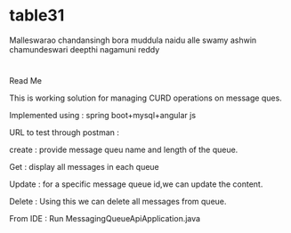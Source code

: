 # table31
Malleswarao
chandansingh
bora muddula naidu
alle swamy
ashwin
chamundeswari
deepthi
nagamuni reddy

#
Read Me 

This is  working solution for managing CURD operations on message ques.

Implemented using : spring boot+mysql+angular js

URL to test through postman :

create : provide message queu name and length of the queue.


Get : display all messages in each queue

Update :
	for a specific message queue id,we can update the content.

Delete : 
	Using this we can delete all messages from queue.

From IDE : 
	Run MessagingQueueApiApplication.java


